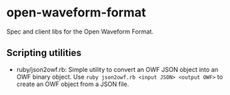 # open-waveform-format

Spec and client libs for the Open Waveform Format.

## Scripting utilities

* ruby/json2owf.rb: Simple utility to convert an OWF JSON object into an OWF binary object. Use `ruby json2owf.rb <input JSON> <output OWF>` to create an OWF object from a JSON file.
